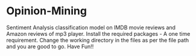 # Opinion-Mining
Sentiment Analysis classification model on IMDB movie reviews and Amazon reviews of mp3 player.
Install the required packages - A one time requirement.
Change the working directory in the files as per the file path and you are good to go.
Have Fun!!

